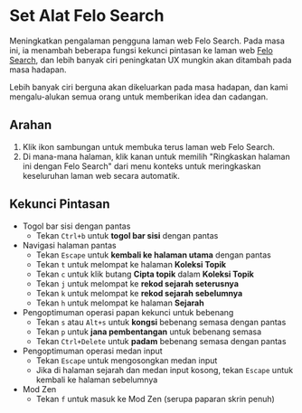 # Set Alat Felo Search

Meningkatkan pengalaman pengguna laman web Felo Search. Pada masa ini, ia menambah beberapa fungsi kekunci pintasan ke laman web [Felo Search](https://felo.ai), dan lebih banyak ciri peningkatan UX mungkin akan ditambah pada masa hadapan.

Lebih banyak ciri berguna akan dikeluarkan pada masa hadapan, dan kami mengalu-alukan semua orang untuk memberikan idea dan cadangan.

## Arahan

1. Klik ikon sambungan untuk membuka terus laman web Felo Search.
2. Di mana-mana halaman, klik kanan untuk memilih "Ringkaskan halaman ini dengan Felo Search" dari menu konteks untuk meringkaskan keseluruhan laman web secara automatik.

## Kekunci Pintasan

- Togol bar sisi dengan pantas
  - Tekan `Ctrl+b` untuk **togol bar sisi** dengan pantas
- Navigasi halaman pantas
  - Tekan `Escape` untuk **kembali ke halaman utama** dengan pantas
  - Tekan `t` untuk melompat ke halaman **Koleksi Topik**
  - Tekan `c` untuk klik butang **Cipta topik** dalam **Koleksi Topik**
  - Tekan `j` untuk melompat ke **rekod sejarah seterusnya**
  - Tekan `k` untuk melompat ke **rekod sejarah sebelumnya**
  - Tekan `h` untuk melompat ke halaman **Sejarah**
- Pengoptimuman operasi papan kekunci untuk bebenang
  - Tekan `s` atau `Alt+s` untuk **kongsi** bebenang semasa dengan pantas
  - Tekan `p` untuk **jana pembentangan** untuk bebenang semasa
  - Tekan `Ctrl+Delete` untuk **padam** bebenang semasa dengan pantas
- Pengoptimuman operasi medan input
  - Tekan `Escape` untuk mengosongkan medan input
  - Jika di halaman sejarah dan medan input kosong, tekan `Escape` untuk kembali ke halaman sebelumnya
- Mod Zen
  - Tekan `f` untuk masuk ke Mod Zen (serupa paparan skrin penuh)

